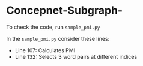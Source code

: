 # Concepnet-Subgraph-
To check the code, run `sample_pmi.py`

In the `sample_pmi.py` consider these lines:
- Line 107: Calculates PMI
- Line 132: Selects 3 word pairs at different indices
